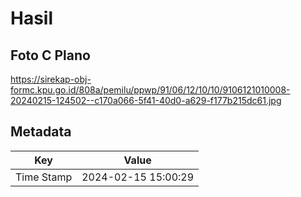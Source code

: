 # Hasil

## Foto C Plano

https://sirekap-obj-formc.kpu.go.id/808a/pemilu/ppwp/91/06/12/10/10/9106121010008-20240215-124502--c170a066-5f41-40d0-a629-f177b215dc61.jpg


## Metadata

| Key        | Value               |
| ---------- | ------------------- |
| Time Stamp | 2024-02-15 15:00:29 |



